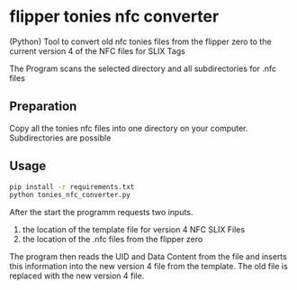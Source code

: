 # flipper tonies nfc converter

(Python) Tool to convert old nfc tonies files from the flipper zero
to the current version 4 of the NFC files for SLIX Tags

The Program scans the selected directory and all subdirectories for .nfc files

## Preparation

Copy all the tonies nfc files into one directory on your computer.
Subdirectories are possible

## Usage

```sh
pip install -r requirements.txt 
python tonies_nfc_converter.py
```

After the start the programm requests two inputs.

1. the location of the template file for version 4 NFC SLIX Files
2. the location of the .nfc files from the flipper zero

The program then reads the UID and Data Content from the file and inserts this information into the new version 4 file from the template.
The old file is replaced with the new version 4 file.
